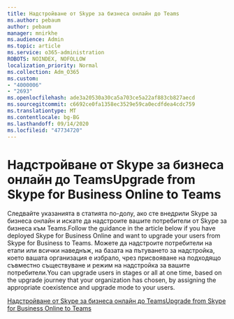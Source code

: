 ```yaml
---
title: Надстройване от Skype за бизнеса онлайн до Teams
ms.author: pebaum
author: pebaum
manager: mnirkhe
ms.audience: Admin
ms.topic: article
ms.service: o365-administration
ROBOTS: NOINDEX, NOFOLLOW
localization_priority: Normal
ms.collection: Adm_O365
ms.custom:
- "4000006"
- "2693"
ms.openlocfilehash: ade3a20530a30ca5a703ce5a22af883cb827aecd
ms.sourcegitcommit: c6692ce0fa1358ec3529e59ca0ecdfdea4cdc759
ms.translationtype: MT
ms.contentlocale: bg-BG
ms.lasthandoff: 09/14/2020
ms.locfileid: "47734720"
---
```

# <a name="upgrade-from-skype-for-business-online-to-teams"></a><span data-ttu-id="1ba80-102">Надстройване от Skype за бизнеса онлайн до Teams</span><span class="sxs-lookup"><span data-stu-id="1ba80-102">Upgrade from Skype for Business Online to Teams</span></span>  

<span data-ttu-id="1ba80-103">Следвайте указанията в статията по-долу, ако сте внедрили Skype за бизнеса онлайн и искате да надстроите вашите потребители от Skype за бизнеса към Teams.</span><span class="sxs-lookup"><span data-stu-id="1ba80-103">Follow the guidance in the article below if you have deployed Skype for Business Online and want to upgrade your users from Skype for Business to Teams.</span></span> <span data-ttu-id="1ba80-104">Можете да надстроите потребители на етапи или всички наведнъж, на базата на пътуването за надстройка, което вашата организация е избрало, чрез присвояване на подходящо съвместно съществуване и режим на надстройка за вашите потребители.</span><span class="sxs-lookup"><span data-stu-id="1ba80-104">You can upgrade users in stages or all at one time, based on the upgrade journey that your organization has chosen, by assigning the appropriate coexistence and upgrade mode to your users.</span></span>

[<span data-ttu-id="1ba80-105">Надстройване от Skype за бизнеса онлайн до Teams</span><span class="sxs-lookup"><span data-stu-id="1ba80-105">Upgrade from Skype for Business Online to Teams</span></span>](https://docs.microsoft.com/MicrosoftTeams/upgrade-to-teams-execute-skypeforbusinessonline) 